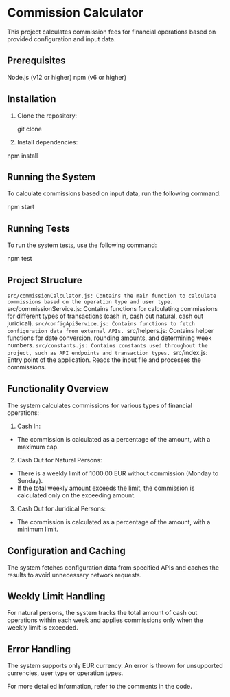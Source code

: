 # Commission Calculator

This project calculates commission fees for financial operations based on provided configuration and input data.

## Prerequisites
  Node.js (v12 or higher)
  npm (v6 or higher)

## Installation
1. Clone the repository:

   git clone <commission-calculator>

2. Install dependencies:

  npm install

## Running the System
To calculate commissions based on input data, run the following command:

  npm start

## Running Tests
To run the system tests, use the following command:

  npm test

## Project Structure
  ``src/commissionCalculator.js: Contains the main function to calculate commissions based on the operation type and user type.
  ``src/commissionService.js: Contains functions for calculating commissions for different types of transactions (cash in, cash out natural, cash out juridical).
  ``src/configApiService.js: Contains functions to fetch configuration data from external APIs.
  ``src/helpers.js: Contains helper functions for date conversion, rounding amounts, and determining week numbers.
  ``src/constants.js: Contains constants used throughout the project, such as API endpoints and transaction types.
  ``src/index.js: Entry point of the application. Reads the input file and processes the commissions.

## Functionality Overview
  The system calculates commissions for various types of financial operations:

1. Cash In:
  - The commission is calculated as a percentage of the amount, with a maximum cap.

2. Cash Out for Natural Persons:
  - There is a weekly limit of 1000.00 EUR without commission (Monday to Sunday).
  - If the total weekly amount exceeds the limit, the commission is calculated only on the exceeding amount.

3. Cash Out for Juridical Persons:
  - The commission is calculated as a percentage of the amount, with a minimum limit.

## Configuration and Caching
The system fetches configuration data from specified APIs and caches the results to avoid unnecessary network requests.

## Weekly Limit Handling
For natural persons, the system tracks the total amount of cash out operations within each week and applies commissions only when the weekly limit is exceeded.

## Error Handling
The system supports only EUR currency. An error is thrown for unsupported currencies, user type or operation types.

For more detailed information, refer to the comments in the code.